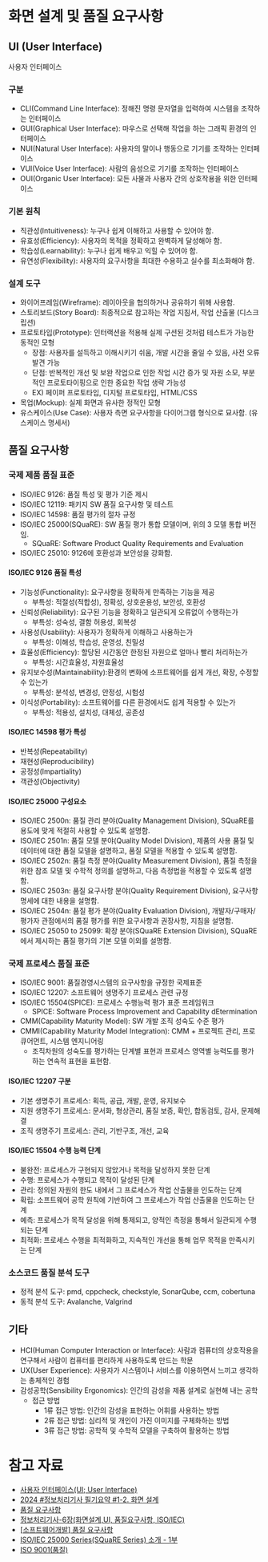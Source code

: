 # 화면 설계 및 품질 요구사항

## UI (User Interface)

사용자 인터페이스

### 구분

- CLI(Command Line Interface): 정해진 명령 문자열을 입력하여 시스템을 조작하는 인터페이스
- GUI(Graphical User Interface): 마우스로 선택해 작업을 하는 그래픽 환경의 인터페이스
- NUI(Natural User Interface): 사용자의 말이나 행동으로 기기를 조작하는 인터페이스
- VUI(Voice User Interface): 사람의 음성으로 기기를 조작하는 인터페이스
- OUI(Organic User Interface): 모든 사물과 사용자 간의 상호작용을 위한 인터페이스

### 기본 원칙

- 직관성(Intuitiveness): 누구나 쉽게 이해하고 사용할 수 있어야 함.
- 유효성(Efficiency): 사용자의 목적을 정확하고 완벽하게 달성해야 함.
- 학습성(Learnability): 누구나 쉽게 배우고 익힐 수 있어야 함.
- 유연성(Flexibility): 사용자의 요구사항을 최대한 수용하고 실수를 최소화해야 함.

### 설계 도구

- 와이어프레임(Wireframe): 레이아웃을 협의하거나 공유하기 위해 사용함.
- 스토리보드(Story Board): 최종적으로 참고하는 작업 지침서, 작업 산출물 (디스크립션)
- 프로토타입(Prototype): 인터랙션을 적용해 실제 구션된 것처럼 테스트가 가능한 동적인 모형
  - 장점: 사용자를 설득하고 이해시키기 쉬움, 개발 시간을 줄일 수 있음, 사전 오류 발견 가능
  - 단점: 반복적인 개선 및 보완 작업으로 인한 작업 시간 증가 및 자원 소모, 부분적인 프로토타이핑으로 인한 중요한 작업 생략 가능성
  - EX) 페이퍼 프로토타입, 디지털 프로토타입, HTML/CSS
- 목업(Mockup): 실제 화면과 유사한 정적인 모형
- 유스케이스(Use Case): 사용자 측면 요구사항을 다이어그램 형식으로 묘사함. (유스케이스 명세서)

## 품질 요구사항

### 국제 제품 품질 표준

- ISO/IEC 9126: 품질 특성 및 평가 기준 제시
- ISO/IEC 12119: 패키지 SW 품질 요구사항 및 테스트
- ISO/IEC 14598: 품질 평가의 절차 규정
- ISO/IEC 25000(SQuaRE): SW 품질 평가 통합 모델이며, 위의 3 모델 통합 버전임.
  - SQuaRE: Software Product Quality Requirements and Evaluation
- ISO/IEC 25010: 9126에 호환성과 보안성을 강화함.

#### ISO/IEC 9126 품질 특성

- 기능성(Functionality): 요구사항을 정확하게 만족하는 기능을 제공
  - 부특성: 적절성(적합성), 정확성, 상호운용성, 보안성, 호환성
- 신뢰성(Reliability): 요구된 기능을 정확하고 일관되게 오류없이 수행하는가
  - 부특성: 성숙성, 결함 허용성, 회복성
- 사용성(Usability): 사용자가 정확하게 이해하고 사용하는가
  - 부특성: 이해성, 학습성, 운영성, 친밀성
- 효율성(Efficiency): 할당된 시간동안 한정된 자원으로 얼마나 빨리 처리하는가
  - 부특성: 시간효율성, 자원효율성
- 유지보수성(Maintainability):환경의 변화에 소프트웨어를 쉽게 개선, 확장, 수정할 수 있는가
  - 부특성: 분석성, 변경성, 안정성, 시험성
- 이식성(Portability): 소프트웨어를 다른 환경에서도 쉽게 적용할 수 있는가
  - 부특성: 적용성, 설치성, 대체성, 공존성

#### ISO/IEC 14598 평가 특성

- 반복성(Repeatability)
- 재현성(Reproducibility)
- 공정성(Impartiality)
- 객관성(Objectivity)

#### ISO/IEC 25000 구성요소

- ISO/IEC 2500n: 품질 관리 분야(Quality Management Division), SQuaRE를 용도에 맞게 적절히 사용할 수 있도록 설명함.
- ISO/IEC 2501n: 품질 모델 분야(Quality Model Division), 제품의 사용 품질 및 데이터에 대한 품질 모델을 설명하고, 품질 모델을 적용할 수 있도록 설명함.
- ISO/IEC 2502n: 품질 측정 분야(Quality Measurement Division), 품질 측정을 위한 참조 모델 및 수학적 정의를 설명하고, 다음 측정법을 적용할 수 있도록 설명함.
- ISO/IEC 2503n: 품질 요구사항 분야(Quality Requirement Division), 요구사항 명세에 대한 내용을 설명함.
- ISO/IEC 2504n: 품질 평가 분야(Quality Evaluation Division), 개발자/구매자/평가자 관점에서의 품질 평가를 위한 요구사항과 권장사항, 지침을 설명함.
- ISO/IEC 25050 to 25099: 확장 분야(SQuaRE Extension Division), SQuaRE에서 제시하는 품질 평가의 기본 모델 이외를 설명함.

### 국제 프로세스 품질 표준

- ISO/IEC 9001: 품질경영시스템의 요구사항을 규정한 국제표준
- ISO/IEC 12207: 소프트웨어 생명주기 프로세스 관련 규정
- ISO/IEC 15504(SPICE): 프로세스 수행능력 평가 표준 프레임워크
  - SPICE: Software Process Improvement and Capability dEtermination
- CMM(Capability Maturity Model): SW 개발 조직 성숙도 수준 평가
- CMMI(Capability Maturity Model Integration): CMM + 프로젝트 관리, 프로큐어먼트, 시스템 엔지니어링
  - 조직차원의 성숙도를 평가하는 단계별 표현과 프로세스 영역별 능력도를 평가하는 연속적 표현을 표현함.

#### ISO/IEC 12207 구분

- 기본 생명주기 프로세스: 획득, 공급, 개발, 운영, 유지보수
- 지원 생명주기 프로세스: 문서화, 형상관리, 품질 보증, 확인, 합동검토, 감사, 문제해결
- 조직 생명주기 프로세스: 관리, 기반구조, 개선, 교육

#### ISO/IEC 15504 수행 능력 단계

- 불완전: 프로세스가 구현되지 않았거나 목적을 달성하지 못한 단계
- 수행: 프로세스가 수행되고 목적이 달성된 단계
- 관리: 정의된 자원의 한도 내에서 그 프로세스가 작업 산출물을 인도하는 단계
- 확립: 소프트웨어 공학 원칙에 기반하여 그 프로세스가 작업 산출물을 인도하는 단계
- 예측: 프로세스가 목적 달성을 위해 통제되고, 양적인 측정을 통해서 일관되게 수행되는 단계
- 최적화: 프로세스 수행을 최적화하고, 지속적인 개선을 통해 업무 목적을 만족시키는 단계

### 소스코드 품질 분석 도구

- 정적 분석 도구: pmd, cppcheck, checkstyle, SonarQube, ccm, cobertuna
- 동적 분석 도구: Avalanche, Valgrind

## 기타

- HCI(Human Computer Interaction or Interface): 사람과 컴퓨터의 상호작용을 연구해서 사람이 컴퓨터를 편리하게 사용하도록 만드는 학문
- UX(User Experience): 사용자가 시스템이나 서비스를 이용하면서 느끼고 생각하는 총체적인 경험
- 감성공학(Sensibility Ergonomics): 인간의 감성을 제품 설계로 실현해 내는 공학
  - 접근 방법
    - 1류 접근 방법: 인간의 감성을 표현하는 어휘를 사용하는 방법
    - 2류 접근 방법: 심리적 및 개인이 가진 이미지를 구체화하는 방법
    - 3류 접근 방법: 공학적 및 수학적 모델을 구축하여 활용하는 방법

# 참고 자료

- [사용자 인터페이스(UI; User Interface)](https://m.blog.naver.com/wook2124/222103002127)
- [2024 #정보처리기사 필기요약 #1-2. 화면 설계](https://simuing.tistory.com/entry/2021-%EC%A0%95%EB%B3%B4%EC%B2%98%EB%A6%AC%EA%B8%B0%EC%82%AC-%ED%95%84%EA%B8%B0%EC%9A%94%EC%95%BD-%ED%99%94%EB%A9%B4-%EC%84%A4%EA%B3%84)
- [품질 요구사항](https://m.blog.naver.com/wook2124/222103002516)
- [정보처리기사-6장(화면설계,UI, 품질요구사항, ISO/IEC)](https://strap.tistory.com/entry/%EC%A0%95%EB%B3%B4%EC%B2%98%EB%A6%AC%EA%B8%B0%EC%82%AC-6%EC%9E%A5%ED%99%94%EB%A9%B4%EC%84%A4%EA%B3%84UI-%ED%92%88%EC%A7%88%EC%9A%94%EA%B5%AC%EC%82%AC%ED%95%AD-ISOIEC)
- [\[소프트웨어개발\] 품질 요구사항](https://velog.io/@thing-zoo/%EC%86%8C%ED%94%84%ED%8A%B8%EC%9B%A8%EC%96%B4%EA%B0%9C%EB%B0%9C-%ED%92%88%EC%A7%88-%EC%9A%94%EA%B5%AC%EC%82%AC%ED%95%AD)
- [ISO/IEC 25000 Series(SQuaRE Series) 소개 - 1부](https://blog.naver.com/suresofttech/221352227669)
- [ISO 9001(품질)](https://ksa.or.kr/ksa_kr/977/subview.do)
